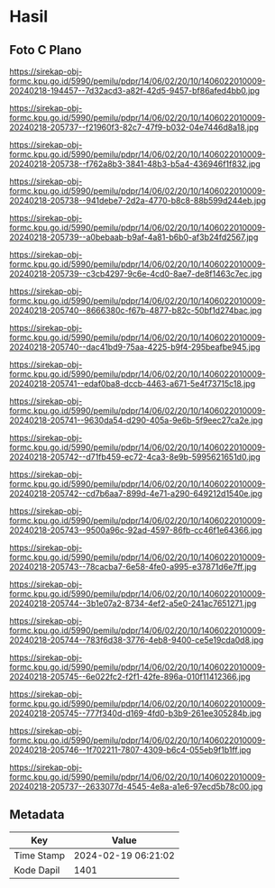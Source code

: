 # Hasil

## Foto C Plano

https://sirekap-obj-formc.kpu.go.id/5990/pemilu/pdpr/14/06/02/20/10/1406022010009-20240218-194457--7d32acd3-a82f-42d5-9457-bf86afed4bb0.jpg

https://sirekap-obj-formc.kpu.go.id/5990/pemilu/pdpr/14/06/02/20/10/1406022010009-20240218-205737--f21960f3-82c7-47f9-b032-04e7446d8a18.jpg

https://sirekap-obj-formc.kpu.go.id/5990/pemilu/pdpr/14/06/02/20/10/1406022010009-20240218-205738--f762a8b3-3841-48b3-b5a4-436946f1f832.jpg

https://sirekap-obj-formc.kpu.go.id/5990/pemilu/pdpr/14/06/02/20/10/1406022010009-20240218-205738--941debe7-2d2a-4770-b8c8-88b599d244eb.jpg

https://sirekap-obj-formc.kpu.go.id/5990/pemilu/pdpr/14/06/02/20/10/1406022010009-20240218-205739--a0bebaab-b9af-4a81-b6b0-af3b24fd2567.jpg

https://sirekap-obj-formc.kpu.go.id/5990/pemilu/pdpr/14/06/02/20/10/1406022010009-20240218-205739--c3cb4297-9c6e-4cd0-8ae7-de8f1463c7ec.jpg

https://sirekap-obj-formc.kpu.go.id/5990/pemilu/pdpr/14/06/02/20/10/1406022010009-20240218-205740--8666380c-f67b-4877-b82c-50bf1d274bac.jpg

https://sirekap-obj-formc.kpu.go.id/5990/pemilu/pdpr/14/06/02/20/10/1406022010009-20240218-205740--dac41bd9-75aa-4225-b9f4-295beafbe945.jpg

https://sirekap-obj-formc.kpu.go.id/5990/pemilu/pdpr/14/06/02/20/10/1406022010009-20240218-205741--edaf0ba8-dccb-4463-a671-5e4f73715c18.jpg

https://sirekap-obj-formc.kpu.go.id/5990/pemilu/pdpr/14/06/02/20/10/1406022010009-20240218-205741--9630da54-d290-405a-9e6b-5f9eec27ca2e.jpg

https://sirekap-obj-formc.kpu.go.id/5990/pemilu/pdpr/14/06/02/20/10/1406022010009-20240218-205742--d71fb459-ec72-4ca3-8e9b-5995621651d0.jpg

https://sirekap-obj-formc.kpu.go.id/5990/pemilu/pdpr/14/06/02/20/10/1406022010009-20240218-205742--cd7b6aa7-899d-4e71-a290-649212d1540e.jpg

https://sirekap-obj-formc.kpu.go.id/5990/pemilu/pdpr/14/06/02/20/10/1406022010009-20240218-205743--9500a96c-92ad-4597-86fb-cc46f1e64366.jpg

https://sirekap-obj-formc.kpu.go.id/5990/pemilu/pdpr/14/06/02/20/10/1406022010009-20240218-205743--78cacba7-6e58-4fe0-a995-e37871d6e7ff.jpg

https://sirekap-obj-formc.kpu.go.id/5990/pemilu/pdpr/14/06/02/20/10/1406022010009-20240218-205744--3b1e07a2-8734-4ef2-a5e0-241ac7651271.jpg

https://sirekap-obj-formc.kpu.go.id/5990/pemilu/pdpr/14/06/02/20/10/1406022010009-20240218-205744--783f6d38-3776-4eb8-9400-ce5e19cda0d8.jpg

https://sirekap-obj-formc.kpu.go.id/5990/pemilu/pdpr/14/06/02/20/10/1406022010009-20240218-205745--6e022fc2-f2f1-42fe-896a-010f11412366.jpg

https://sirekap-obj-formc.kpu.go.id/5990/pemilu/pdpr/14/06/02/20/10/1406022010009-20240218-205745--777f340d-d169-4fd0-b3b9-261ee305284b.jpg

https://sirekap-obj-formc.kpu.go.id/5990/pemilu/pdpr/14/06/02/20/10/1406022010009-20240218-205746--1f702211-7807-4309-b6c4-055eb9f1b1ff.jpg

https://sirekap-obj-formc.kpu.go.id/5990/pemilu/pdpr/14/06/02/20/10/1406022010009-20240218-205737--2633077d-4545-4e8a-a1e6-97ecd5b78c00.jpg


## Metadata

| Key        | Value               |
| ---------- | ------------------- |
| Time Stamp | 2024-02-19 06:21:02 |
| Kode Dapil | 1401                |



